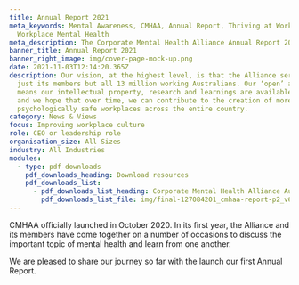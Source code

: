 ```yaml
---
title: Annual Report 2021
meta_keywords: Mental Awareness, CMHAA, Annual Report, Thriving at Work,
  Workplace Mental Health
meta_description: The Corporate Mental Health Alliance Annual Report 2021
banner_title: Annual Report 2021
banner_right_image: img/cover-page-mock-up.png
date: 2021-11-03T12:14:20.365Z
description: Our vision, at the highest level, is that the Alliance serves not
  just its members but all 13 million working Australians. Our ‘open’ approach
  means our intellectual property, research and learnings are available to all
  and we hope that over time, we can contribute to the creation of more
  psychologically safe workplaces across the entire country.
category: News & Views
focus: Improving workplace culture
role: CEO or leadership role
organisation_size: All Sizes
industry: All Industries
modules:
  - type: pdf-downloads
    pdf_downloads_heading: Download resources
    pdf_downloads_list:
      - pdf_downloads_list_heading: Corporate Mental Health Alliance Australia Annual Report 2021
        pdf_downloads_list_file: img/final-127084201_cmhaa-report-p2_v6.pdf
---
```

CMHAA officially launched in October 2020. In its first year, the Alliance and its members have come together on a number of occasions to discuss the important topic of mental health and learn from one another.

We are pleased to share our journey so far with the launch our first Annual Report.